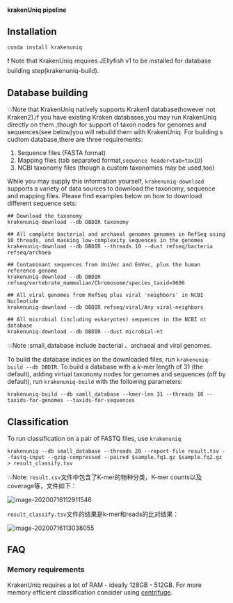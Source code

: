 #### krakenUniq pipeline



## Installation

```
conda install krakenuniq
```

❗ Note that KrakenUniq requires JEllyfish v1 to be installed for database building step(krakenuniq-build).

## Database building

💥Note that KrakenUniq natively supports Kraken1 database(however not Kraken2).if you have existing Kraken databases,you may run KrakenUniq directly on them ,though for support of taxon nodes for genomes and sequences(see below)you will rebuild them with KrakenUniq. For building s cudtom database,there are three requirements:

1. Sequence files (FASTA format)
2. Mapping files (tab separated format,`sequence header<tab>taxID`)
3. NCBI taxonomy files (though a custom taxonomies may be used,too)

While you may supply this information yourself, `krakenuniq-download` supports a variety of data sources to download the taxonomy, sequence  and mapping files. Please find examples below on how to download  different sequence sets:

```
## Download the taxonomy
krakenuniq-download --db DBDIR taxonomy

## All complete bacterial and archaeal genomes genomes in RefSeq using 10 threads, and masking low-complexity sequences in the genomes
krakenuniq-download --db DBDIR --threads 10 --dust refseq/bacteria refseq/archaea

## Contaminant sequences from UniVec and EmVec, plus the human reference genome
krakenuniq-download --db DBDIR refseq/vertebrate_mammalian/Chromosome/species_taxid=9606

## All viral genomes from RefSeq plus viral 'neighbors' in NCBI Nucleotide
krakenuniq-download --db DBDIR refseq/viral/Any viral-neighbors

## All microbial (including eukaryotes) sequences in the NCBI nt database
krakenuniq-download --db DBDIR --dust microbial-nt
```

💥Note :small_database include bacterial 、archaeal and viral genomes.

To build the database indices on the downloaded files, run `krakenuniq-build --db DBDIR`.  To build a database with a *k*-mer length of 31 (the default), adding virtual taxonomy nodes for genomes and sequences (off by default), run `krakenuniq-build` with the following parameters:

`krakenuniq-build --db samll_database --kmer-len 31 --threads 10 --taxids-for-genomes --taxids-for-sequences`

## Classification

To run classification on a pair of FASTQ files, use `krakenuniq`

`krakenuniq --db small_database --threads 20 --report-file result.tsv --fastq-input --gzip-compressed --paired $sample.fq1.gz $sample.fq2.gz > result_classify.tsv`

💥Note: `result.csv`文件中包含了K-mer的物种分类，K-mer counts以及coverage等，文件如下：

![image-20200716112911546](C:\Users\13516\Desktop\宏基因组\脚本\krakenuniq\image-20200716112911546.png)

`result_classify.tsv`文件的结果是k-mer和reads的比对结果：

![image-20200716113038055](C:\Users\13516\Desktop\宏基因组\脚本\krakenuniq\image-20200716113038055.png)

## FAQ

### Memory requirements

KrakenUniq requires a lot of RAM - ideally 128GB - 512GB. For more memory efficient classification consider using [centrifuge](https://github.com/infphilo/centrifuge).